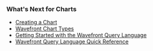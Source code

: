 ### What's Next for Charts

- [Creating a Chart](https://community.wavefront.com/docs/DOC-1064)
- [Wavefront Chart Types](https://community.wavefront.com/docs/DOC-1158)
- [Getting Started with the Wavefront Query Language](https://community.wavefront.com/docs/DOC-1019)
- [Wavefront Query Language Quick Reference](https://community.wavefront.com/docs/DOC-1011)
